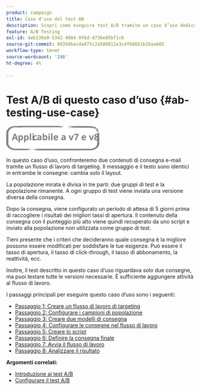 ```yaml
---
product: campaign
title: Caso d'uso del test AB
description: Scopri come eseguire test A/B tramite un caso d’uso dedicato
feature: A/B Testing
exl-id: 4eb139a0-5342-4084-9f6d-d736e05bf1c6
source-git-commit: 9839dbacda475c2a586811e3c4f686b1b1baab05
workflow-type: tm+mt
source-wordcount: '246'
ht-degree: 4%

---
```


# Test A/B di questo caso d’uso {#ab-testing-use-case}

![](../../assets/common.svg)

In questo caso d’uso, confronteremo due contenuti di consegna e-mail tramite un flusso di lavoro di targeting. Il messaggio e il testo sono identici in entrambe le consegne: cambia solo il layout.

La popolazione mirata è divisa in tre parti: due gruppi di test e la popolazione rimanente. A ogni gruppo di test viene inviata una versione diversa della consegna.

Dopo la consegna, viene configurato un periodo di attesa di 5 giorni prima di raccogliere i risultati dei migliori tassi di apertura. Il contenuto della consegna con il punteggio più alto viene quindi recuperato da uno script e inviato alla popolazione non utilizzata come gruppo di test.

Tieni presente che i criteri che decideranno quale consegna è la migliore possono essere modificati per soddisfare le tue esigenze. Può essere il tasso di apertura, il tasso di click-through, il tasso di abbonamento, la reattività, ecc.

Inoltre, il test descritto in questo caso d’uso riguardava solo due consegne, ma puoi testare tutte le versioni necessarie. È sufficiente aggiungere attività al flusso di lavoro.

I passaggi principali per eseguire questo caso d’uso sono i seguenti:

* [Passaggio 1: Creare un flusso di lavoro di targeting](a-b-testing-uc-targeting-workflow.md)
* [Passaggio 2: Configurare i campioni di popolazione](a-b-testing-uc-population-samples.md)
* [Passaggio 3: Creare due modelli di consegna](a-b-testing-uc-delivery-templates.md)
* [Passaggio 4: Configurare le consegne nel flusso di lavoro](a-b-testing-uc-configuring-deliveries.md)
* [Passaggio 5: Creare lo script](a-b-testing-uc-script.md)
* [Passaggio 6: Definire la consegna finale](a-b-testing-uc-final-delivery.md)
* [Passaggio 7: Avvia il flusso di lavoro](a-b-testing-uc-start-workflow.md)
* [Passaggio 8: Analizzare il risultato](a-b-testing-uc-analyzing.md)

**Argomenti correlati:**

* [Introduzione ai test A/B](get-started-a-b-testing.md)
* [Configurare il test A/B](configuring-a-b-testing.md)
